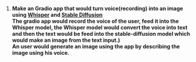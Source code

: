 1. #### Make an Gradio app that would turn voice(recording) into an image using [Whisper](https://github.com/openai/whisper) and [Stable Diffusion](https://github.com/CompVis/stable-diffusion)<br /> The gradio app would record the voice of the user, feed it into the Whisper model, the Whisper model would convert the voice into text and then the text would be feed into the stable-diffusion model which would make an image from the text input.)<br /> An user would generate an image using the app by describing the image using his voice.
